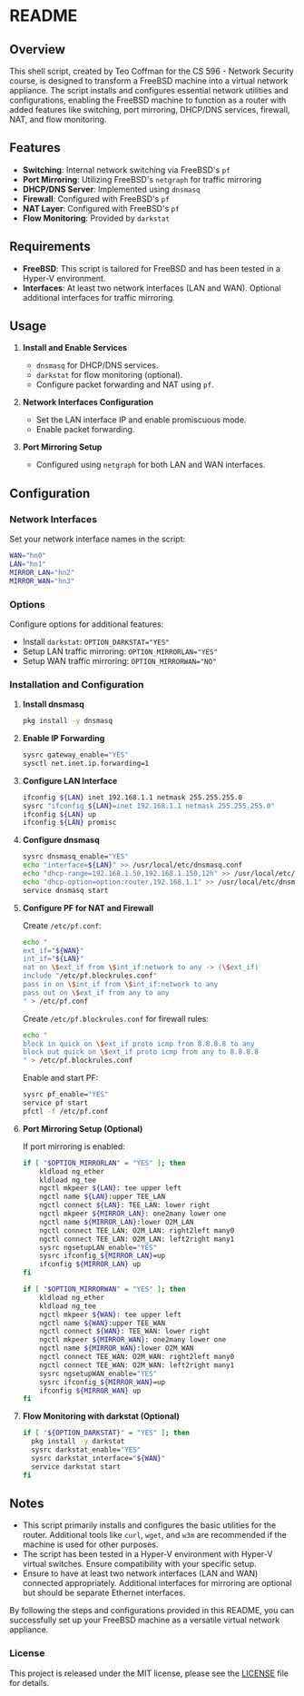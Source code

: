 # README

## Overview

This shell script, created by Teo Coffman for the CS 596 - Network Security course, is designed to transform a FreeBSD machine into a virtual network appliance. The script installs and configures essential network utilities and configurations, enabling the FreeBSD machine to function as a router with added features like switching, port mirroring, DHCP/DNS services, firewall, NAT, and flow monitoring.

## Features

- **Switching**: Internal network switching via FreeBSD's `pf`
- **Port Mirroring**: Utilizing FreeBSD's `netgraph` for traffic mirroring
- **DHCP/DNS Server**: Implemented using `dnsmasq`
- **Firewall**: Configured with FreeBSD's `pf`
- **NAT Layer**: Configured with FreeBSD's `pf`
- **Flow Monitoring**: Provided by `darkstat`

## Requirements

- **FreeBSD**: This script is tailored for FreeBSD and has been tested in a Hyper-V environment.
- **Interfaces**: At least two network interfaces (LAN and WAN). Optional additional interfaces for traffic mirroring.

## Usage

1. **Install and Enable Services**
    - `dnsmasq` for DHCP/DNS services.
    - `darkstat` for flow monitoring (optional).
    - Configure packet forwarding and NAT using `pf`.

2. **Network Interfaces Configuration**
    - Set the LAN interface IP and enable promiscuous mode.
    - Enable packet forwarding.

3. **Port Mirroring Setup**
    - Configured using `netgraph` for both LAN and WAN interfaces.

## Configuration

### Network Interfaces

Set your network interface names in the script:

```sh
WAN="hn0"
LAN="hn1"
MIRROR_LAN="hn2"
MIRROR_WAN="hn3"
```

### Options

Configure options for additional features:

- Install `darkstat`: `OPTION_DARKSTAT="YES"`
- Setup LAN traffic mirroring: `OPTION_MIRRORLAN="YES"`
- Setup WAN traffic mirroring: `OPTION_MIRRORWAN="NO"`

### Installation and Configuration

1. **Install dnsmasq**

    ```sh
    pkg install -y dnsmasq
    ```

2. **Enable IP Forwarding**

    ```sh
    sysrc gateway_enable="YES"
    sysctl net.inet.ip.forwarding=1
    ```

3. **Configure LAN Interface**

    ```sh
    ifconfig ${LAN} inet 192.168.1.1 netmask 255.255.255.0
    sysrc "ifconfig_${LAN}=inet 192.168.1.1 netmask 255.255.255.0"
    ifconfig ${LAN} up
    ifconfig ${LAN} promisc
    ```

4. **Configure dnsmasq**

    ```sh
    sysrc dnsmasq_enable="YES"
    echo "interface=${LAN}" >> /usr/local/etc/dnsmasq.conf
    echo "dhcp-range=192.168.1.50,192.168.1.150,12h" >> /usr/local/etc/dnsmasq.conf
    echo "dhcp-option=option:router,192.168.1.1" >> /usr/local/etc/dnsmasq.conf
    service dnsmasq start
    ```

5. **Configure PF for NAT and Firewall**

    Create `/etc/pf.conf`:

    ```sh
    echo "
    ext_if="${WAN}"
    int_if="${LAN}"
    nat on \$ext_if from \$int_if:network to any -> (\$ext_if)
    include "/etc/pf.blockrules.conf"
    pass in on \$int_if from \$int_if:network to any
    pass out on \$ext_if from any to any
    " > /etc/pf.conf
    ```

    Create `/etc/pf.blockrules.conf` for firewall rules:

    ```sh
    echo "
    block in quick on \$ext_if proto icmp from 8.8.8.8 to any
    block out quick on \$ext_if proto icmp from any to 8.8.8.8
    " > /etc/pf.blockrules.conf
    ```

    Enable and start PF:

    ```sh
    sysrc pf_enable="YES"
    service pf start
    pfctl -f /etc/pf.conf
    ```

6. **Port Mirroring Setup (Optional)**

    If port mirroring is enabled:

    ```sh
    if [ "$OPTION_MIRRORLAN" = "YES" ]; then
        kldload ng_ether
        kldload ng_tee
        ngctl mkpeer ${LAN}: tee upper left
        ngctl name ${LAN}:upper TEE_LAN
        ngctl connect ${LAN}: TEE_LAN: lower right
        ngctl mkpeer ${MIRROR_LAN}: one2many lower one
        ngctl name ${MIRROR_LAN}:lower O2M_LAN
        ngctl connect TEE_LAN: O2M_LAN: right2left many0
        ngctl connect TEE_LAN: O2M_LAN: left2right many1
        sysrc ngsetupLAN_enable="YES"
        sysrc ifconfig_${MIRROR_LAN}=up
        ifconfig ${MIRROR_LAN} up
    fi

    if [ "$OPTION_MIRRORWAN" = "YES" ]; then
        kldload ng_ether
        kldload ng_tee
        ngctl mkpeer ${WAN}: tee upper left
        ngctl name ${WAN}:upper TEE_WAN
        ngctl connect ${WAN}: TEE_WAN: lower right
        ngctl mkpeer ${MIRROR_WAN}: one2many lower one
        ngctl name ${MIRROR_WAN}:lower O2M_WAN
        ngctl connect TEE_WAN: O2M_WAN: right2left many0
        ngctl connect TEE_WAN: O2M_WAN: left2right many1
        sysrc ngsetupWAN_enable="YES"
        sysrc ifconfig_${MIRROR_WAN}=up
        ifconfig ${MIRROR_WAN} up
    fi
    ```

7. **Flow Monitoring with darkstat (Optional)**

    ```sh
    if [ "${OPTION_DARKSTAT}" = "YES" ]; then
      pkg install -y darkstat
      sysrc darkstat_enable="YES"
      sysrc darkstat_interface="${WAN}"
      service darkstat start
    fi
    ```

## Notes

- This script primarily installs and configures the basic utilities for the router. Additional tools like `curl`, `wget`, and `w3m` are recommended if the machine is used for other purposes.
- The script has been tested in a Hyper-V environment with Hyper-V virtual switches. Ensure compatibility with your specific setup.
- Ensure to have at least two network interfaces (LAN and WAN) connected appropriately. Additional interfaces for mirroring are optional but should be separate Ethernet interfaces.

By following the steps and configurations provided in this README, you can successfully set up your FreeBSD machine as a versatile virtual network appliance.

### License
This project is released under the MIT license, please see the [LICENSE](LICENSE.txt) file for details.